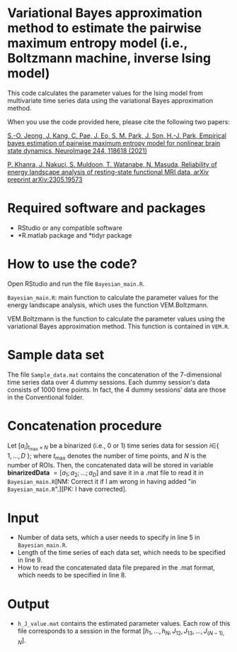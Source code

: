 # Variational Bayes approximation method to estimate the pairwise maximum entropy model (i.e., Boltzmann machine, inverse Ising model)

This code calculates the parameter values for the Ising model from multivariate time series data using the variational Bayes approximation method.

When you use the code provided here, please cite the following two papers:

[S.-O. Jeong, J. Kang, C. Pae, J. Eo, S. M. Park, J. Son, H.-J. Park, Empirical bayes estimation of pairwise maximum entropy model for nonlinear brain state dynamics, NeuroImage 244, 118618 (2021)](https://doi.org/10.1016/j.neuroimage.2021.118618)

[P. Khanra, J. Nakuci, S. Muldoon, T. Watanabe, N. Masuda, Reliability of energy landscape analysis of resting-state functional MRI data, arXiv preprint arXiv:2305.19573](https://arxiv.org/pdf/2305.19573.pdf)

# Required software and packages

- RStudio or any compatible software
- *R.matlab package and *tidyr package

# How to use the code?

Open RStudio and run the file `Bayesian_main.R`.

`Bayesian_main.R`: main function to calculate the parameter values for the energy landscape analysis, which uses the function VEM.Boltzmann.

VEM.Boltzmann is the function to calculate the parameter values using the variational Bayes approximation method. This function is contained in `VEM.R`.

# Sample data set
The file `Sample_data.mat` contains the concatenation of the 7-dimensional time series data over 4 dummy sessions. Each dummy session's data consists of 1000 time points. In fact, the 4 dummy sessions' data are those in the Conventional folder.

# Concatenation procedure
Let $[a_i]_ {{t_{\max}\times N}}$ be a binarized (i.e., 0 or 1) time series data for session $i\in$\{ $1,\dots,D$ \}; where $t_{\max}$ denotes the number of time points, and $N$ is the number of ROIs. Then, the concatenated data will be stored in variable **binarizedData** $=[a_1;a_2; \ldots ;a_D]$ and save it in a .mat file to read it in `Bayesian_main.R`[NM: Correct it if I am wrong in having added "in `Bayesian_main.R`".][PK: I have corrected]. 

# Input
- Number of data sets, which a user needs to specify in line 5 in `Bayesian_main.R`.
- Length of the time series of each data set, which needs to be specified in line 9.
- How to read the concatenated data file prepared in the .mat format, which needs to be specified in line 8.

# Output
- `h_J_value.mat` contains the estimated parameter values. Each row of this file corresponds to a session in the format $[h_1, \ldots, h_N,J_{12},J_{13},\ldots,J_{(N-1),N}]$.

